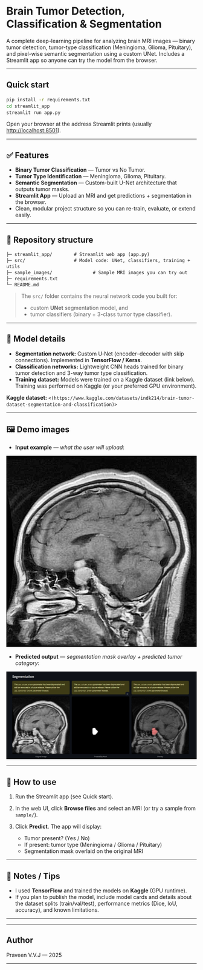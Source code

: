 # Brain Tumor Detection, Classification & Segmentation

A complete deep-learning pipeline for analyzing brain MRI images —
binary tumor detection, tumor-type classification (Meningioma, Glioma, Pituitary), and pixel-wise semantic segmentation using a custom UNet. Includes a Streamlit app so anyone can try the model from the browser.

---

##  Quick start

```bash
pip install -r requirements.txt
cd streamlit_app
streamlit run app.py
```

Open your browser at the address Streamlit prints (usually [http://localhost:8501](http://localhost:8501)).

---

## ✅ Features

* **Binary Tumor Classification** — Tumor vs No Tumor.
* **Tumor Type Identification** — Meningioma, Glioma, Pituitary.
* **Semantic Segmentation** — Custom-built U-Net architecture that outputs tumor masks.
* **Streamlit App** — Upload an MRI and get predictions + segmentation in the browser.
* Clean, modular project structure so you can re-train, evaluate, or extend easily.

---

## 📁 Repository structure

```
├─ streamlit_app/        # Streamlit web app (app.py)
├─ src/                  # Model code: UNet, classifiers, training + utils
├─ sample_images/               # Sample MRI images you can try out
├─ requirements.txt
└─ README.md
```

> The `src/` folder contains the neural network code you built for:
>
> * custom **UNet** segmentation model, and
> * tumor classifiers (binary + 3-class tumor type classifier).

---

## 🧩 Model details

* **Segmentation network:** Custom U‑Net (encoder–decoder with skip connections). Implemented in **TensorFlow / Keras**.
* **Classification networks:** Lightweight CNN heads trained for binary tumor detection and 3-way tumor type classification.
* **Training dataset:** Models were trained on a Kaggle dataset (link below). Training was performed on Kaggle (or your preferred GPU environment).

**Kaggle dataset:**
`<(https://www.kaggle.com/datasets/indk214/brain-tumor-dataset-segmentation-and-classification)>`


---


## 🖼️ Demo images

- **Input example** — *what the user will upload*:

![Input MRI sample](./sample_images/pituitary/enh_Tr-pi_0021.jpg)

- **Predicted output** — *segmentation mask overlay + predicted tumor category*:

![Predicted segmentation and classification](./results/pred.png)

---

## 🧪 How to use

1. Run the Streamlit app (see Quick start).
2. In the web UI, click **Browse files** and select an MRI (or try a sample from `sample/`).
3. Click **Predict**. The app will display:

   * Tumor present? (Yes / No)
   * If present: tumor type (Meningioma / Glioma / Pituitary)
   * Segmentation mask overlaid on the original MRI


---

## 🧾 Notes / Tips

* I used **TensorFlow** and trained the models on **Kaggle** (GPU runtime). 
* If you plan to publish the model, include model cards and details about the dataset splits (train/val/test), performance metrics (Dice, IoU, accuracy), and known limitations.

---

---

##  Author

Praveen V.V.J — 2025

---

